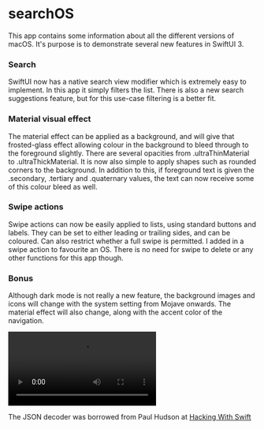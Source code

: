 # searchOS

This app contains some information about all the different versions of macOS. It's purpose is to demonstrate several new features in SwiftUI 3.

### Search

SwiftUI now has a native search view modifier which is extremely easy to implement. In this app it simply filters the list. There is also a new search suggestions feature, but for this use-case filtering is a better fit.  

### Material visual effect

The material effect can be applied as a background, and will give that frosted-glass effect allowing colour in the background to bleed through to the foreground slightly. There are several opacities from .ultraThinMaterial to .ultraThickMaterial. It is now also simple to apply shapes such as rounded corners to the background.
In addition to this, if foreground text is given the .secondary, .tertiary and .quaternary values, the text can now receive some of this colour bleed as well. 

### Swipe actions

Swipe actions can now be easily applied to lists, using standard buttons and labels. They can be set to either leading or trailing sides, and can be coloured. Can also restrict whether a full swipe is permitted. 
I added in a swipe action to favourite an OS. There is no need for swipe to delete or any other functions for this app though. 

### Bonus

Although dark mode is not really a new feature, the background images and icons will change with the system setting from Mojave onwards. The material effect will also change, along with the accent color of the navigation. 


![](searchOS.mov)



The JSON decoder was borrowed from Paul Hudson at [Hacking With Swift](https://www.hackingwithswift.com/example-code/system/how-to-decode-json-from-your-app-bundle-the-easy-way)

